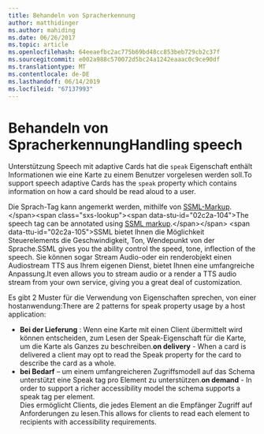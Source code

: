 ```yaml
---
title: Behandeln von Spracherkennung
author: matthidinger
ms.author: mahiding
ms.date: 06/26/2017
ms.topic: article
ms.openlocfilehash: 64eeaefbc2ac775b69bd48cc853beb729cb2c37f
ms.sourcegitcommit: e002a988c570072d5bc24a1242eaaac0c9ce90df
ms.translationtype: MT
ms.contentlocale: de-DE
ms.lasthandoff: 06/14/2019
ms.locfileid: "67137993"
---
```

# <a name="handling-speech"></a><span data-ttu-id="02c2a-102">Behandeln von Spracherkennung</span><span class="sxs-lookup"><span data-stu-id="02c2a-102">Handling speech</span></span>

<span data-ttu-id="02c2a-103">Unterstützung Speech mit adaptive Cards hat die `speak` Eigenschaft enthält Informationen wie eine Karte zu einem Benutzer vorgelesen werden soll.</span><span class="sxs-lookup"><span data-stu-id="02c2a-103">To support speech adaptive Cards has the `speak` property which contains information on how a card should be read aloud to a user.</span></span>

<span data-ttu-id="02c2a-104">Die Sprach-Tag kann angemerkt werden, mithilfe von [SSML-Markup](https://msdn.microsoft.com/en-us/library/office/hh361578(v=office.14).aspx).</span><span class="sxs-lookup"><span data-stu-id="02c2a-104">The speech tag can be annotated using  [SSML markup](https://msdn.microsoft.com/en-us/library/office/hh361578(v=office.14).aspx).</span></span> <span data-ttu-id="02c2a-105">SSML bietet Ihnen die Möglichkeit Steuerelements die Geschwindigkeit, Ton, Wendepunkt von der Sprache.</span><span class="sxs-lookup"><span data-stu-id="02c2a-105">SSML gives you the ability control the speed, tone, inflection of the speech.</span></span>  <span data-ttu-id="02c2a-106">Sie können sogar Stream Audio-oder ein renderobjekt einen Audiostream TTS aus Ihrem eigenen Dienst, bietet Ihnen eine umfangreiche Anpassung.</span><span class="sxs-lookup"><span data-stu-id="02c2a-106">It even allows you to stream audio or a render a TTS audio stream from your own service, giving you a great deal of customization.</span></span>

<span data-ttu-id="02c2a-107">Es gibt 2 Muster für die Verwendung von Eigenschaften sprechen, von einer hostanwendung:</span><span class="sxs-lookup"><span data-stu-id="02c2a-107">There are 2 patterns for speak property usage by a host application:</span></span>
* <span data-ttu-id="02c2a-108">**Bei der Lieferung** : Wenn eine Karte mit einen Client übermittelt wird können entscheiden, zum Lesen der Speak-Eigenschaft für die Karte, um die Karte als Ganzes zu beschreiben.</span><span class="sxs-lookup"><span data-stu-id="02c2a-108">**on delivery** - When a card is delivered a client may opt to read the Speak property for the card to describe the card as a whole.</span></span>
* <span data-ttu-id="02c2a-109">**bei Bedarf** – um einem umfangreicheren Zugriffsmodell auf das Schema unterstützt eine Speak tag pro Element zu unterstützen.</span><span class="sxs-lookup"><span data-stu-id="02c2a-109">**on demand** - In order to support a richer accessibility model the schema supports a speak tag per element.</span></span>  
<span data-ttu-id="02c2a-110">Dies ermöglicht Clients, die jedes Element an die Empfänger Zugriff auf Anforderungen zu lesen.</span><span class="sxs-lookup"><span data-stu-id="02c2a-110">This allows for clients to read each element to recipients with accessibility requirements.</span></span>

